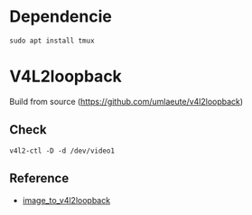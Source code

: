 
# Dependencie

```
sudo apt install tmux
```

# V4L2loopback
Build from source (https://github.com/umlaeute/v4l2loopback)

## Check
```
v4l2-ctl -D -d /dev/video1
```

## Reference
- [image_to_v4l2loopback](https://github.com/lucasw/image_to_v4l2loopback)